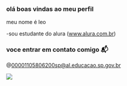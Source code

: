 ### olá boas vindas ao meu perfil

meu nome é leo

-sou estudante do alura (www.alura.com.br)

### voce entrar em contato comigo 📬

@00001105806200sp@al.educacao.sp.gov.br

![](https://media1.tenor.com/m/E_bOsmBmtroAAAAC/luciano-luciano-neves.gif)
